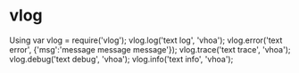 # vlog
Using
var vlog = require('vlog');
vlog.log('text log', 'vhoa');
vlog.error('text error', {'msg':'message message message'});
vlog.trace('text trace', 'vhoa');
vlog.debug('text debug', 'vhoa');
vlog.info('text info', 'vhoa');
